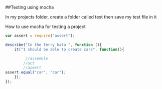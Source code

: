 ##Testing using mocha

In my projects folder, create a folder called test then save my test file in it

How to use mocha for testing a project

```javascript
var assert = require("assert");

describe("In the ferry kata ", function (){
	it("I should be able to create cars", function(){

		 //assemble
	 	//act
		//aseert
assert.equal("car", "car");
	});
});

```




